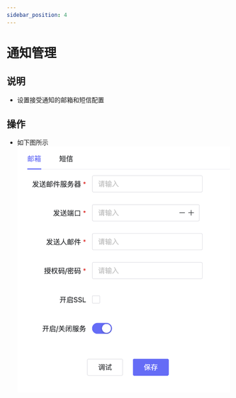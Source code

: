 ```yaml
---
sidebar_position: 4
---
```


# 通知管理

## 说明
- 设置接受通知的邮箱和短信配置


## 操作
- 如下图所示
![](./images/image37.png)

